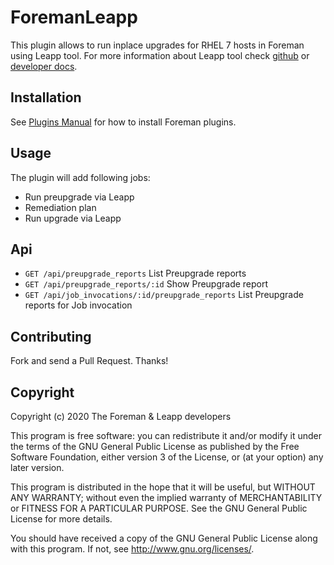 # ForemanLeapp

This plugin allows to run inplace upgrades for RHEL 7 hosts in Foreman using Leapp tool.
For more information about Leapp tool check [github](https://github.com/oamg/leapp) or [developer docs](https://leapp.readthedocs.io/en/latest/).

## Installation

See [Plugins Manual](https://www.theforeman.org/plugins/#2.Installation) for how to install Foreman plugins.

## Usage

The plugin will add following jobs:
- Run preupgrade via Leapp
- Remediation plan
- Run upgrade via Leapp

## Api
- `GET /api/preupgrade_reports` List Preupgrade reports
- `GET /api/preupgrade_reports/:id` Show Preupgrade report
- `GET /api/job_invocations/:id/preupgrade_reports` List Preupgrade reports for Job invocation

## Contributing

Fork and send a Pull Request. Thanks!

## Copyright

Copyright (c) 2020 The Foreman & Leapp developers

This program is free software: you can redistribute it and/or modify it under the terms of the GNU General Public License as published by the Free Software Foundation, either version 3 of the License, or (at your option) any later version.

This program is distributed in the hope that it will be useful, but WITHOUT ANY WARRANTY; without even the implied warranty of MERCHANTABILITY or FITNESS FOR A PARTICULAR PURPOSE. See the GNU General Public License for more details.

You should have received a copy of the GNU General Public License along with this program. If not, see http://www.gnu.org/licenses/.
